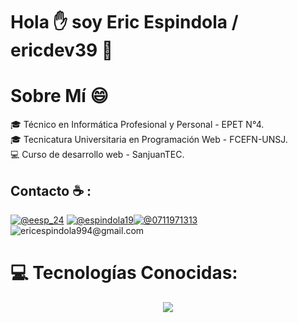 # Hola :hand: soy Eric Espindola / ericdev39 💫 
# Sobre Mí :smile:
:mortar_board: Técnico en Informática Profesional y Personal - EPET N°4. <br>
:mortar_board: Tecnicatura Universitaria en Programación Web - FCEFN-UNSJ. <br>
:computer: Curso de desarrollo web - SanjuanTEC. <br>

## Contacto ☕ :

[![@eesp_24](https://img.icons8.com/fluency/48/000000/instagram-new.png "@eesp_24")](https://www.instagram.com/eesp_24/) [![@espindola19](https://img.icons8.com/fluency/48/000000/linkedin.png "@espindola19")](https://www.linkedin.com/in/espindola19/)[![@0711971313](https://img.icons8.com/fluency/48/000000/phone-disconnected.png "@2646236692")](tel:2646236692) ![ericespindola994@gmail.com](https://img.icons8.com/fluency/48/000000/gmail.png "ericespindola994@gmail.com](https://mail.google.com/mail/u/0/#inbox?compose=jrjtXLDgNkJXvhPmcwbfmMnVCQJfxlPrFvktbMXQbMrDTvrBPDKvKPDMXsBQwwsGRTxjXBbg)")


# 💻 Tecnologías Conocidas:
<p align="center">
  <a href="https://skillicons.dev">
    <img src="https://skillicons.dev/icons?i=github,html,css,js,bootstrap,react,figma" />
  </a>
</p>
